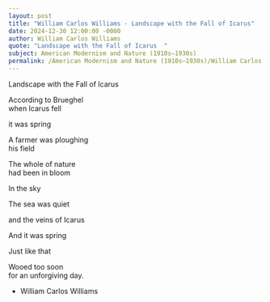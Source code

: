 ```yaml
---
layout: post
title: "William Carlos Williams - Landscape with the Fall of Icarus"
date: 2024-12-30 12:00:00 -0000
author: William Carlos Williams
quote: "Landscape with the Fall of Icarus  "
subject: American Modernism and Nature (1910s–1930s)
permalink: /American Modernism and Nature (1910s–1930s)/William Carlos Williams/William Carlos Williams - Landscape with the Fall of Icarus
---
```


Landscape with the Fall of Icarus  
 
According to Brueghel  
when Icarus fell  

it was spring  
 
A farmer was ploughing  
his field  
 
The whole of nature  
had been in bloom  
 
In the sky  
 
The sea was quiet  

and the veins of Icarus  
 
And it was spring  

Just like that  

Wooed too soon  
for an unforgiving day.

- William Carlos Williams
